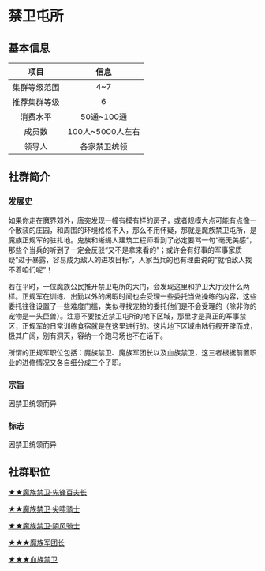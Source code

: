 # 禁卫屯所

## 基本信息

项目|信息
:--:|:--:
集群等级范围|4~7
推荐集群等级|6
消费水平|50通~100通
成员数|100人~5000人左右
领导人|各家禁卫统领

## 社群简介

### 发展史

如果你走在魔界郊外，唐突发现一幢有模有样的房子，或者规模大点可能有点像一个散装的庄园，和周围的环境格格不入，那么不用怀疑，那就是魔族禁卫屯所，是魔族正规军的驻扎地。鬼族和蜥蜴人建筑工程师看到了必定要骂一句“毫无美感”，那些个当兵的听到了一定会反驳“又不是拿来看的”；或许会有好事的军事家质疑“过于暴露，容易成为敌人的进攻目标”，人家当兵的也有理由说的“就怕敌人找不着咱们呢”！

若在平时，一位魔族公民推开禁卫屯所的大门，会发现这里和护卫大厅没什么两样。正规军在训练、出勤以外的闲暇时间也会受理一些委托当做操练的内容，这些委托往往设置了一些难度门槛，类似寻找宠物的委托他们是不会受理的（除非你的宠物是一头巨兽）。注意不要接近禁卫屯所的地下区域，那里才是真正的军事禁区，正规军的日常训练食宿就是在这里进行的。这片地下区域由陆行舰开辟而成，极其广阔，别有洞天，容纳一个跑马场也不在话下。

所谓的正规军职位包括：魔族禁卫、魔族军团长以及血族禁卫，这三者根据前置职业的进修情况又各自细分成三个子职。

### 宗旨

因禁卫统领而异

### 标志

因禁卫统领而异

## 社群职位

<a href="../vanguardCenturion" target="_blank">★★魔族禁卫·先锋百夫长</a>

<a href="../screamingKnight" target="_blank">★★魔族禁卫·尖啸骑士</a>

<a href="../chillyKnight" target="_blank">★★魔族禁卫·阴风骑士</a>

<a href="../monLegatus" target="_blank">★★★魔族军团长</a>

<a href="../bloodPraetorian" target="_blank">★★★血族禁卫</a>
